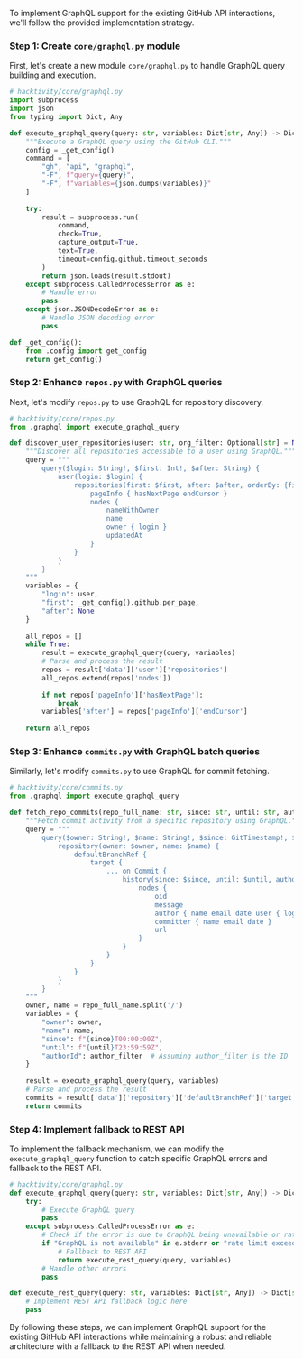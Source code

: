 To implement GraphQL support for the existing GitHub API interactions, we'll follow the provided implementation strategy.

### Step 1: Create `core/graphql.py` module

First, let's create a new module `core/graphql.py` to handle GraphQL query building and execution.

```python
# hacktivity/core/graphql.py
import subprocess
import json
from typing import Dict, Any

def execute_graphql_query(query: str, variables: Dict[str, Any]) -> Dict[str, Any]:
    """Execute a GraphQL query using the GitHub CLI."""
    config = _get_config()
    command = [
        "gh", "api", "graphql",
        "-F", f"query={query}",
        "-F", f"variables={json.dumps(variables)}"
    ]
    
    try:
        result = subprocess.run(
            command,
            check=True,
            capture_output=True,
            text=True,
            timeout=config.github.timeout_seconds
        )
        return json.loads(result.stdout)
    except subprocess.CalledProcessError as e:
        # Handle error
        pass
    except json.JSONDecodeError as e:
        # Handle JSON decoding error
        pass

def _get_config():
    from .config import get_config
    return get_config()
```

### Step 2: Enhance `repos.py` with GraphQL queries

Next, let's modify `repos.py` to use GraphQL for repository discovery.

```python
# hacktivity/core/repos.py
from .graphql import execute_graphql_query

def discover_user_repositories(user: str, org_filter: Optional[str] = None) -> List[Dict[str, Any]]:
    """Discover all repositories accessible to a user using GraphQL."""
    query = """
        query($login: String!, $first: Int!, $after: String) {
            user(login: $login) {
                repositories(first: $first, after: $after, orderBy: {field: UPDATED_AT, direction: DESC}) {
                    pageInfo { hasNextPage endCursor }
                    nodes {
                        nameWithOwner
                        name
                        owner { login }
                        updatedAt
                    }
                }
            }
        }
    """
    variables = {
        "login": user,
        "first": _get_config().github.per_page,
        "after": None
    }
    
    all_repos = []
    while True:
        result = execute_graphql_query(query, variables)
        # Parse and process the result
        repos = result['data']['user']['repositories']
        all_repos.extend(repos['nodes'])
        
        if not repos['pageInfo']['hasNextPage']:
            break
        variables['after'] = repos['pageInfo']['endCursor']
    
    return all_repos
```

### Step 3: Enhance `commits.py` with GraphQL batch queries

Similarly, let's modify `commits.py` to use GraphQL for commit fetching.

```python
# hacktivity/core/commits.py
from .graphql import execute_graphql_query

def fetch_repo_commits(repo_full_name: str, since: str, until: str, author_filter: Optional[str] = None) -> List[Dict[str, Any]]:
    """Fetch commit activity from a specific repository using GraphQL."""
    query = """
        query($owner: String!, $name: String!, $since: GitTimestamp!, $until: GitTimestamp!, $authorId: ID) {
            repository(owner: $owner, name: $name) {
                defaultBranchRef {
                    target {
                        ... on Commit {
                            history(since: $since, until: $until, author: {id: $authorId}) {
                                nodes {
                                    oid
                                    message
                                    author { name email date user { login } }
                                    committer { name email date }
                                    url
                                }
                            }
                        }
                    }
                }
            }
        }
    """
    owner, name = repo_full_name.split('/')
    variables = {
        "owner": owner,
        "name": name,
        "since": f"{since}T00:00:00Z",
        "until": f"{until}T23:59:59Z",
        "authorId": author_filter  # Assuming author_filter is the ID
    }
    
    result = execute_graphql_query(query, variables)
    # Parse and process the result
    commits = result['data']['repository']['defaultBranchRef']['target']['history']['nodes']
    return commits
```

### Step 4: Implement fallback to REST API

To implement the fallback mechanism, we can modify the `execute_graphql_query` function to catch specific GraphQL errors and fallback to the REST API.

```python
# hacktivity/core/graphql.py
def execute_graphql_query(query: str, variables: Dict[str, Any]) -> Dict[str, Any]:
    try:
        # Execute GraphQL query
        pass
    except subprocess.CalledProcessError as e:
        # Check if the error is due to GraphQL being unavailable or rate limiting
        if "GraphQL is not available" in e.stderr or "rate limit exceeded" in e.stderr:
            # Fallback to REST API
            return execute_rest_query(query, variables)
        # Handle other errors
        pass

def execute_rest_query(query: str, variables: Dict[str, Any]) -> Dict[str, Any]:
    # Implement REST API fallback logic here
    pass
```

By following these steps, we can implement GraphQL support for the existing GitHub API interactions while maintaining a robust and reliable architecture with a fallback to the REST API when needed.